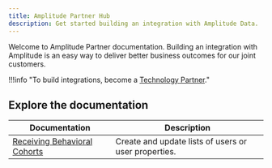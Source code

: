 ```yaml
---
title: Amplitude Partner Hub
description: Get started building an integration with Amplitude Data. 
---
```


Welcome to Amplitude Partner documentation. Building an integration with Amplitude is an easy way to deliver better business outcomes for our joint customers. 

!!!info "To build integrations, become a [Technology Partner](https://amplitude.com/partners)."

## Explore the documentation

|Documentation|Description|
|---|-----------|
|[Receiving Behavioral Cohorts](sending-cohorts/)| Create and update lists of users or user properties. |